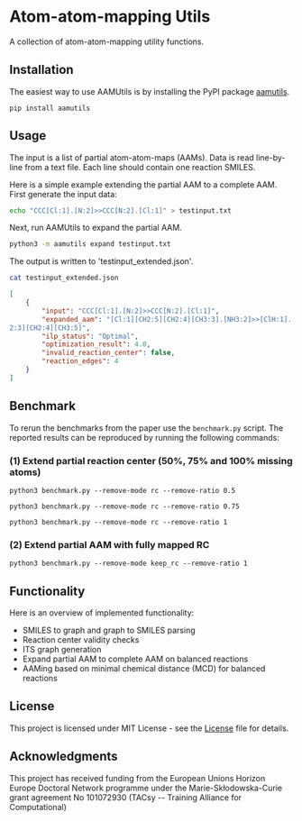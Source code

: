 # Atom-atom-mapping Utils

A collection of atom-atom-mapping utility functions. 

## Installation

The easiest way to use AAMUtils is by installing the PyPI package
[aamutils](https://pypi.org/project/aamutils/).

```
pip install aamutils
```

## Usage

The input is a list of partial atom-atom-maps (AAMs). Data is read line-by-line
from a text file. Each line should contain one reaction SMILES.

Here is a simple example extending the partial AAM to a complete AAM. First
generate the input data:

```bash
echo "CCC[Cl:1].[N:2]>>CCC[N:2].[Cl:1]" > testinput.txt
```

Next, run AAMUtils to expand the partial AAM. 

```bash 
python3 -m aamutils expand testinput.txt
```

The output is written to 'testinput_extended.json'. 

```bash 
cat testinput_extended.json 
```

```json 
[
    {
        "input": "CCC[Cl:1].[N:2]>>CCC[N:2].[Cl:1]",
        "expanded_aam": "[Cl:1][CH2:5][CH2:4][CH3:3].[NH3:2]>>[ClH:1].[NH2:2][CH
2:3][CH2:4][CH3:5]",
        "ilp_status": "Optimal",
        "optimization_result": 4.0,
        "invalid_reaction_center": false,
        "reaction_edges": 4
    }
]
```

## Benchmark

To rerun the benchmarks from the paper use the ``benchmark.py`` script. The
reported results can be reproduced by running the following commands:

### (1) Extend partial reaction center (50%, 75% and 100% missing atoms)  

```
python3 benchmark.py --remove-mode rc --remove-ratio 0.5
```
```
python3 benchmark.py --remove-mode rc --remove-ratio 0.75
```
```
python3 benchmark.py --remove-mode rc --remove-ratio 1
```

### (2) Extend partial AAM with fully mapped RC 
```
python3 benchmark.py --remove-mode keep_rc --remove-ratio 1
```


## Functionality
Here is an overview of implemented functionality:

- SMILES to graph and graph to SMILES parsing
- Reaction center validity checks
- ITS graph generation
- Expand partial AAM to complete AAM on balanced reactions
- AAMing based on minimal chemical distance (MCD) for balanced reactions

## License

This project is licensed under MIT License - see the [License](LICENSE) file
for details.

## Acknowledgments

This project has received funding from the European Unions Horizon Europe
Doctoral Network programme under the Marie-Skłodowska-Curie grant agreement No
101072930 (TACsy -- Training Alliance for Computational)
